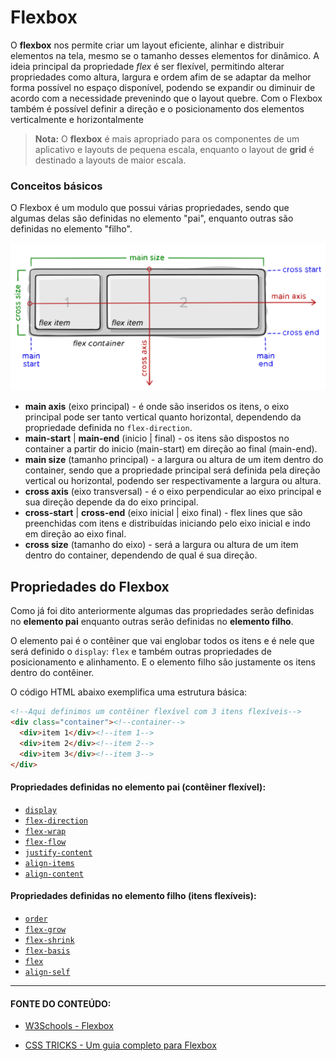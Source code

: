 # Flexbox

O **flexbox** nos permite criar um layout eficiente, alinhar e distribuir elementos na tela, mesmo se o tamanho desses elementos for dinâmico. A ideia principal da propriedade *flex* é ser flexível, permitindo alterar propriedades como altura, largura e ordem afim de se adaptar da melhor forma possível no espaço disponível, podendo se expandir ou diminuir de acordo com a necessidade prevenindo que o layout quebre. Com o Flexbox também é possível definir a direção e o posicionamento dos elementos verticalmente e horizontalmente

> **Nota:** O **flexbox** é mais apropriado para os componentes de um aplicativo e layouts de pequena escala, enquanto o layout de **grid** é destinado a layouts de maior escala.

### Conceitos básicos

O Flexbox é um modulo que possui várias propriedades, sendo que algumas delas são definidas no elemento "pai", enquanto outras são definidas no elemento "filho".

<img src="img-01.svg" style="width: 600px;" />

- **main axis** (eixo principal) - é onde são inseridos os itens, o eixo principal pode ser tanto vertical quanto horizontal, dependendo da propriedade definida no `flex-direction`.
- **main-start** | **main-end** (inicio | final) - os itens são dispostos no container a partir do inicio (main-start) em direção ao final (main-end).
- **main size** (tamanho principal) - a largura ou altura de um item dentro do container, sendo que a propriedade principal será definida pela direção vertical ou horizontal, podendo ser respectivamente a largura ou altura.
- **cross axis** (eixo transversal) - é o eixo perpendicular ao eixo principal e sua direção depende da do eixo principal.
- **cross-start** | **cross-end** (eixo inicial | eixo final) - flex lines que são preenchidas com itens e distribuídas iniciando pelo eixo inicial e indo em direção ao eixo final.
- **cross size** (tamanho do eixo) - será a largura ou altura de um item dentro do container, dependendo de qual é sua direção.

## Propriedades do Flexbox

Como já foi dito anteriormente algumas das propriedades serão definidas no **elemento pai** enquanto outras serão definidas no **elemento filho**.

O elemento pai é o contêiner que vai englobar todos os itens e é nele que será definido o `display`: `flex` e também outras propriedades de posicionamento e alinhamento. E o elemento filho são justamente os itens dentro do contêiner. 

O código HTML abaixo exemplifica uma estrutura básica:

```html
<!--Aqui definimos um contêiner flexível com 3 itens flexíveis-->
<div class="container"><!--container-->
  <div>item 1</div><!--item 1-->
  <div>item 2</div><!--item 2-->
  <div>item 3</div><!--item 3-->
</div>
```

#### Propriedades definidas no elemento pai (contêiner flexível):

- [`display`](01-propriedades-elemento-pai)
- [`flex-direction`](01-propriedades-elemento-pai)
- [`flex-wrap`](01-propriedades-elemento-pai)
- [`flex-flow`](01-propriedades-elemento-pai)
- [`justify-content`](01-propriedades-elemento-pai)
- [`align-items`](01-propriedades-elemento-pai)
- [`align-content`](01-propriedades-elemento-pai)

#### Propriedades definidas no elemento filho (itens flexíveis):

- [`order`](02-propriedades-elemento-filho)
- [`flex-grow`](02-propriedades-elemento-filho)
- [`flex-shrink`](02-propriedades-elemento-filho)
- [`flex-basis`](02-propriedades-elemento-filho)
- [`flex`](02-propriedades-elemento-filho)
- [`align-self`](02-propriedades-elemento-filho)

***

#### FONTE DO CONTEÚDO:

- [W3Schools - Flexbox](https://www.w3schools.com/css/css3_flexbox.asp)

- [CSS TRICKS - Um guia completo para Flexbox](https://css-tricks.com/snippets/css/a-guide-to-flexbox/)
